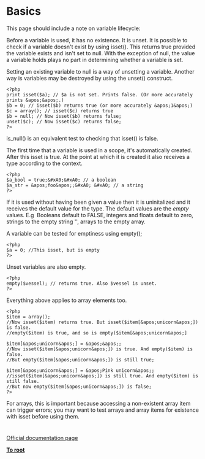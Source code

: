 # Basics





This page should include a note on variable lifecycle:

Before a variable is used, it has no existence. It is unset. It is possible to check if a variable doesn&apos;t exist by using isset(). This returns true provided the variable exists and isn&apos;t set to null. With the exception of null, the value a variable holds plays no part in determining whether a variable is set. 

Setting an existing variable to null is a way of unsetting a variable. Another way is variables may be destroyed by using the unset() construct. 



```
<?php
print isset($a); // $a is not set. Prints false. (Or more accurately prints &apos;&apos;.)
$b = 0; // isset($b) returns true (or more accurately &apos;1&apos;)
$c = array(); // isset($c) returns true
$b = null; // Now isset($b) returns false;
unset($c); // Now isset($c) returns false;
?>
```


is_null() is an equivalent test to checking that isset() is false.

The first time that a variable is used in a scope, it&apos;s automatically created. After this isset is true. At the point at which it is created it also receives a type according to the context.



```
<?php
$a_bool = true;&#xA0;&#xA0; // a boolean
$a_str = &apos;foo&apos;;&#xA0; &#xA0; // a string
?>
```


If it is used without having been given a value then it is uninitalized and it receives the default value for the type. The default values are the _empty_ values. E.g&#xA0; Booleans default to FALSE, integers and floats default to zero, strings to the empty string &apos;&apos;, arrays to the empty array.

A variable can be tested for emptiness using empty();



```
<?php
$a = 0; //This isset, but is empty
?>
```


Unset variables are also empty.



```
<?php
empty($vessel); // returns true. Also $vessel is unset.
?>
```


Everything above applies to array elements too. 



```
<?php
$item = array(); 
//Now isset($item) returns true. But isset($item[&apos;unicorn&apos;]) is false.
//empty($item) is true, and so is empty($item[&apos;unicorn&apos;]

$item[&apos;unicorn&apos;] = &apos;&apos;;
//Now isset($item[&apos;unicorn&apos;]) is true. And empty($item) is false. 
//But empty($item[&apos;unicorn&apos;]) is still true;

$item[&apos;unicorn&apos;] = &apos;Pink unicorn&apos;;
//isset($item[&apos;unicorn&apos;]) is still true. And empty($item) is still false. 
//But now empty($item[&apos;unicorn&apos;]) is false;
?>
```


For arrays, this is important because accessing a non-existent array item can trigger errors; you may want to test arrays and array items for existence with isset before using them.

  

#

[Official documentation page](https://www.php.net/manual/en/language.variables.basics.php)

**[To root](/README.md)**